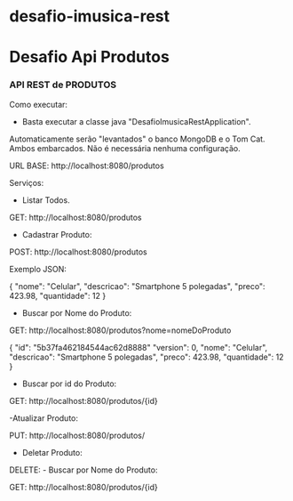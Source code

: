 # desafio-imusica-rest
# Desafio Api Produtos

### API REST de PRODUTOS

Como executar: 

- Basta executar a classe java "DesafioImusicaRestApplication". 

Automaticamente serão "levantados" o banco MongoDB e o Tom Cat. Ambos embarcados. Não é necessária nenhuma configuração.

URL BASE: http://localhost:8080/produtos

Serviços: 

- Listar Todos.

GET: http://localhost:8080/produtos

- Cadastrar Produto: 

POST: http://localhost:8080/produtos

Exemplo JSON:

{
	"nome": "Celular",
	"descricao": "Smartphone 5 polegadas",
	"preco": 423.98,
	"quantidade": 12
}

- Buscar por Nome do Produto: 

GET: http://localhost:8080/produtos?nome=nomeDoProduto

{
  "id": "5b37fa462184544ac62d8888"
  "version": 0,
	"nome": "Celular",
	"descricao": "Smartphone 5 polegadas",
	"preco": 423.98,
	"quantidade": 12
}

- Buscar por id do Produto: 

GET: http://localhost:8080/produtos/{id}

-Atualizar Produto:

PUT: http://localhost:8080/produtos/

- Deletar Produto:

DELETE: - Buscar por Nome do Produto: 

GET: http://localhost:8080/produtos/{id}


